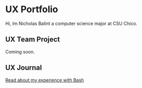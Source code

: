 # UX Portfolio

Hi, Im Nicholas Balint a computer science major at CSU Chico. 

## UX Team Project

Coming soon.

## UX Journal

[Read about my experience with Bash](j01/)
